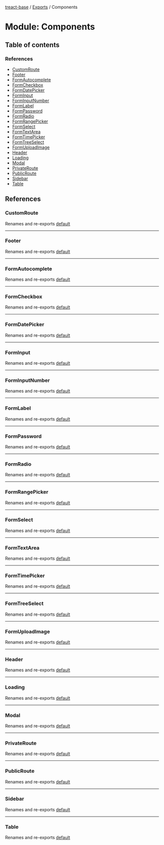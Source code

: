 [treact-base](../README.md) / [Exports](../modules.md) / Components

# Module: Components

## Table of contents

### References

- [CustomRoute](Components.md#customroute)
- [Footer](Components.md#footer)
- [FormAutocomplete](Components.md#formautocomplete)
- [FormCheckbox](Components.md#formcheckbox)
- [FormDatePicker](Components.md#formdatepicker)
- [FormInput](Components.md#forminput)
- [FormInputNumber](Components.md#forminputnumber)
- [FormLabel](Components.md#formlabel)
- [FormPassword](Components.md#formpassword)
- [FormRadio](Components.md#formradio)
- [FormRangePicker](Components.md#formrangepicker)
- [FormSelect](Components.md#formselect)
- [FormTextArea](Components.md#formtextarea)
- [FormTimePicker](Components.md#formtimepicker)
- [FormTreeSelect](Components.md#formtreeselect)
- [FormUploadImage](Components.md#formuploadimage)
- [Header](Components.md#header)
- [Loading](Components.md#loading)
- [Modal](Components.md#modal)
- [PrivateRoute](Components.md#privateroute)
- [PublicRoute](Components.md#publicroute)
- [Sidebar](Components.md#sidebar)
- [Table](Components.md#table)

## References

### CustomRoute

Renames and re-exports [default](Components_route_customRoute.md#default)

___

### Footer

Renames and re-exports [default](Components_layout_footer.md#default)

___

### FormAutocomplete

Renames and re-exports [default](Components_form_FormAutocomplete.md#default)

___

### FormCheckbox

Renames and re-exports [default](Components_form_FormCheckbox.md#default)

___

### FormDatePicker

Renames and re-exports [default](Components_form_FormDatePicker.md#default)

___

### FormInput

Renames and re-exports [default](Components_form_FormInput.md#default)

___

### FormInputNumber

Renames and re-exports [default](Components_form_FormInputNumber.md#default)

___

### FormLabel

Renames and re-exports [default](Components_form_FormLabel.md#default)

___

### FormPassword

Renames and re-exports [default](Components_form_FormPassword.md#default)

___

### FormRadio

Renames and re-exports [default](Components_form_FormRadio.md#default)

___

### FormRangePicker

Renames and re-exports [default](Components_form_FormRangePicker.md#default)

___

### FormSelect

Renames and re-exports [default](Components_form_FormSelect.md#default)

___

### FormTextArea

Renames and re-exports [default](Components_form_FormTextArea.md#default)

___

### FormTimePicker

Renames and re-exports [default](Components_form_FormTimePicker.md#default)

___

### FormTreeSelect

Renames and re-exports [default](Components_form_FormTreeSelect.md#default)

___

### FormUploadImage

Renames and re-exports [default](Components_form_FormUploadImage.md#default)

___

### Header

Renames and re-exports [default](Components_layout_header.md#default)

___

### Loading

Renames and re-exports [default](Components_common_loading.md#default)

___

### Modal

Renames and re-exports [default](Components_modal_base.md#default)

___

### PrivateRoute

Renames and re-exports [default](Components_route_privateRoute.md#default)

___

### PublicRoute

Renames and re-exports [default](Components_route_publicRoute.md#default)

___

### Sidebar

Renames and re-exports [default](Components_layout_sidebar.md#default)

___

### Table

Renames and re-exports [default](Components_table_base.md#default)
